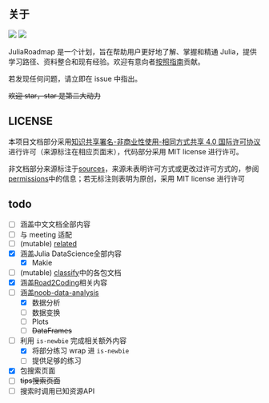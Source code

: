 ## 关于
![](https://img.shields.io/badge/LICENSE-CC%20BY--NC--SA%204.0-lightgrey) ![](https://img.shields.io/badge/Doctree-v1.7-green)

JuliaRoadmap 是一个计划，旨在帮助用户更好地了解、掌握和精通 Julia，提供学习路径、资料整合和现有经验。欢迎有意向者[按照指南](./CONTRIBUTING.md)贡献。

若发现任何问题，请立即在 issue 中指出。

~~欢迎 star，star 是第二大动力~~

## LICENSE
本项目文档部分采用[知识共享署名-非商业性使用-相同方式共享 4.0 国际许可协议](https://creativecommons.org/licenses/by-nc-sa/4.0/)进行许可（来源标注在相应页面末），代码部分采用 MIT license 进行许可。

非文档部分来源标注于[sources](SOURCES.txt)，来源未表明许可方式或更改过许可方式的，参阅[permissions](PERMISSIONS.txt)中的信息；若无标注则表明为原创，采用 MIT license 进行许可

## todo
- [ ] 涵盖中文文档全部内容
- [ ] 与 meeting 适配
- [ ] (mutable) [related](docs/meta/related.md)
- [x] 涵盖Julia DataScience全部内容
	- [x] Makie
- [ ] (mutable) [classify](docs/blog/packages/classify.md)中的各包文档
- [x] 涵盖[Road2Coding](https://github.com/rd2coding/Road2Coding)相关内容
- [ ] 涵盖[noob-data-analysis](https://github.com/noob-data-analaysis/data-analysis)
	- [x] 数据分析
	- [ ] 数据变换
	- [ ] Plots
	- [ ] ~~DataFrames~~
- [ ] 利用 `is-newbie` 完成相关额外内容
	- [x] 将部分练习 wrap 进 `is-newbie`
	- [ ] 提供足够的练习
- [x] 包搜索页面
- [ ] ~~tips搜索页面~~
- [ ] 搜索时调用已知资源API
